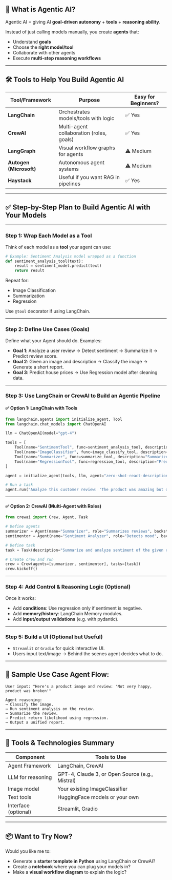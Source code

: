 ## 🧠 What is Agentic AI?

Agentic AI = giving AI **goal-driven autonomy** + **tools** + **reasoning ability**.

Instead of just calling models manually, you create **agents** that:

* Understand **goals**
* Choose the **right model/tool**
* Collaborate with other agents
* Execute **multi-step reasoning workflows**

---

## 🛠️ Tools to Help You Build Agentic AI

| Tool/Framework          | Purpose                                  | Easy for Beginners? |
| ----------------------- | ---------------------------------------- | ------------------- |
| **LangChain**           | Orchestrates models/tools with logic     | ✅ Yes               |
| **CrewAI**              | Multi-agent collaboration (roles, goals) | ✅ Yes               |
| **LangGraph**           | Visual workflow graphs for agents        | ⚠️ Medium           |
| **Autogen (Microsoft)** | Autonomous agent systems                 | ⚠️ Medium           |
| **Haystack**            | Useful if you want RAG in pipelines      | ✅ Yes               |

---

## ✅ Step-by-Step Plan to Build Agentic AI with Your Models

---

### **Step 1: Wrap Each Model as a Tool**

Think of each model as a **tool** your agent can use:

```python
# Example: Sentiment Analysis model wrapped as a function
def sentiment_analysis_tool(text):
    result = sentiment_model.predict(text)
    return result
```

Repeat for:

* Image Classification
* Summarization
* Regression

Use `@tool` decorator if using LangChain.

---

### **Step 2: Define Use Cases (Goals)**

Define what your Agent should do. Examples:

* **Goal 1**: Analyze a user review → Detect sentiment → Summarize it → Predict review score.
* **Goal 2**: Given an image and description → Classify the image → Generate a short report.
* **Goal 3**: Predict house prices → Use Regression model after cleaning data.

---

### **Step 3: Use LangChain or CrewAI to Build an Agentic Pipeline**

#### ✅ Option 1: **LangChain with Tools**

```python
from langchain.agents import initialize_agent, Tool
from langchain.chat_models import ChatOpenAI

llm = ChatOpenAI(model="gpt-4")

tools = [
    Tool(name="SentimentTool", func=sentiment_analysis_tool, description="Analyze sentiment of text."),
    Tool(name="ImageClassifier", func=image_classify_tool, description="Classify images."),
    Tool(name="Summarizer", func=summarize_tool, description="Summarize text."),
    Tool(name="RegressionTool", func=regression_tool, description="Predict values.")
]

agent = initialize_agent(tools, llm, agent="zero-shot-react-description", verbose=True)

# Run a task
agent.run("Analyze this customer review: 'The product was amazing but delivery was late'. Summarize it, detect sentiment, and predict rating.")
```

---

#### ✅ Option 2: **CrewAI (Multi-Agent with Roles)**

```python
from crewai import Crew, Agent, Task

# Define agents
summarizer = Agent(name="Summarizer", role="Summarizes reviews", backstory="Expert in condensing text.", tools=[summarize_tool])
sentimentor = Agent(name="Sentiment Analyzer", role="Detects mood", backstory="Emotion analysis expert.", tools=[sentiment_analysis_tool])

# Define task
task = Task(description="Summarize and analyze sentiment of the given review.", agents=[summarizer, sentimentor])

# Create crew and run
crew = Crew(agents=[summarizer, sentimentor], tasks=[task])
crew.kickoff()
```

---

### **Step 4: Add Control & Reasoning Logic (Optional)**

Once it works:

* Add **conditions**: Use regression only if sentiment is negative.
* Add **memory/history**: LangChain Memory modules.
* Add **input/output validations** (e.g. with pydantic).

---

### **Step 5: Build a UI (Optional but Useful)**

* `Streamlit` or `Gradio` for quick interactive UI.
* Users input text/image → Behind the scenes agent decides what to do.

---

## 🧪 Sample Use Case Agent Flow:

```text
User input: "Here's a product image and review: 'Not very happy, product was broken'"

Agent reasoning:
→ Classify the image.
→ Run sentiment analysis on the review.
→ Summarize the review.
→ Predict return likelihood using regression.
→ Output a unified report.
```

---

## 🧰 Tools & Technologies Summary

| Component            | Tools to Use                                    |
| -------------------- | ----------------------------------------------- |
| Agent Framework      | LangChain, CrewAI                               |
| LLM for reasoning    | GPT-4, Claude 3, or Open Source (e.g., Mistral) |
| Image model          | Your existing ImageClassifier                   |
| Text tools           | HuggingFace models or your own                  |
| Interface (optional) | Streamlit, Gradio                               |

---

## 📦 Want to Try Now?

Would you like me to:

* Generate a **starter template in Python** using LangChain or CrewAI?
* Create a **notebook** where you can plug your models in?
* Make a **visual workflow diagram** to explain the logic?

